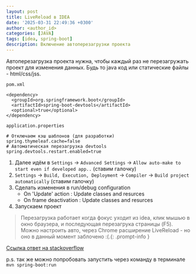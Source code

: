 ```yaml
---
layout: post
title: LiveReload в IDEA
date: '2025-03-31 22:49:36 +0300'
author: <author_id>
categories: [JAVA]
tags: [idea, spring-boot]
description: Включение автоперезагрузки проекта
---
```


Автоперезагрузка проекта нужна, чтобы каждый раз не перезагружать проект для изменения данных. Будь то java код или статические файлы - html/css/jss.

`pom.xml` 
```
<dependency>
  <groupId>org.springframework.boot</groupId>
  <artifactId>spring-boot-devtools</artifactId>
  <optional>true</optional>
</dependency>
```

`application.properties` 
```
# Отключаем кэш шаблонов (для разработки)
spring.thymeleaf.cache=false
# Автоматическая перезагрузка devtools
spring.devtools.restart.enabled=true
```

1. Далее идём в `Settings` -> `Advanced Settings` -> `Allow auto-make to start even if developed app..` (ставим галочку)
2. `Settings` -> `Build, Execution, Deployment` -> `Compiler` -> `Build project automatically` (ставим галочку)
3. Сделать изменения в run/debug configuration
   - On 'Update' action : Update classes and resurces
   - On frame deactivation : Update classes and resurces
4. Запускаем проект 

> Перезагрузка работает когда фокус уходит из idea, клик мышью в окно браузера, и последующая перезагрука страницы (F5). Можно настроить авто, через Chrome расширение LiveReload - но оно в данный момент заблочено :(.{: .prompt-info }

[Ссылка ответ на stackoverflow](https://stackoverflow.com/a/63188493/27342989)

p.s. так же можно попробовать запустить через команду в терминале `mvn spring-boot:run`

